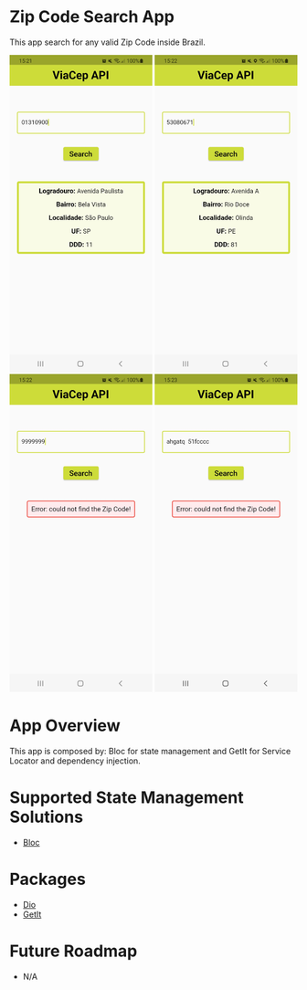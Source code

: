 # Zip Code Search App

This app search for any valid Zip Code inside Brazil.

<p float="left">
  <img src="web/icons/zip_1.jpg" width="250" />
  <img src="web/icons/zip_2.jpg" width="250" />
  <img src="web/icons/zip_3.jpg" width="250" />
  <img src="web/icons/zip_4.jpg" width="250" />



# App Overview
 
This app is composed by: Bloc for state management and GetIt for Service Locator and dependency injection.

# Supported State Management Solutions
  
- [Bloc](https://pub.dev/packages/flutter_bloc)
  
# Packages 

- [Dio](https://pub.dev/packages/dio)
- [GetIt](https://pub.dev/packages/get_it)

# Future Roadmap

- N/A

